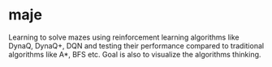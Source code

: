 # maje
Learning to solve mazes using reinforcement learning algorithms like DynaQ,
DynaQ+, DQN and testing their performance compared to traditional algorithms
like A*, BFS etc. Goal is also to visualize the algorithms thinking.
